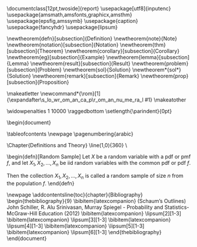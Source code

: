 \documentclass[12pt,twoside]{report}
\usepackage[utf8]{inputenc}
\usepackage{amsmath,amsfonts,graphicx,amsthm}
\usepackage{epsfig,amssymb}
\usepackage{caption}
\usepackage{fancyhdr}
\usepackage{lipsum}

\newtheorem{defn}[subsection]{Definition}
\newtheorem{note}{Note}
\newtheorem{notation}[subsection]{Notation}
\newtheorem{thm}[subsection]{Theorem}
\newtheorem{corollary}[subsection]{Corollary}
\newtheorem{eg}[subsection]{Example}
\newtheorem{lemma}[subsection]{Lemma}
\newtheorem{result}[subsection]{Result}
\newtheorem{problem}[subsection]{Problem}
\newtheorem{sol}{Solution}
\newtheorem*{sol*}{Solution}
\newtheorem{remark}[subsection]{Remark}
\newtheorem{prop}[subsection]{Proposition}

\makeatletter
\newcommand*{\rom}[1]{\expandafter\s_lo_wr_om_an_ca_p\r_om_an_nu_me_ra_l #1}
\makeatother

\widowpenalties 1 10000
\raggedbottom
\setlength{\parindent}{0pt}

\begin{document}

\tableofcontents
\newpage
\pagenumbering{arabic}

\Chapter{Definitions and Theory}
\line(1,0){360} \\

\begin{defn}[Random Sample]
Let $X$ be a random variable with a pdf or pmf $f$, and let $X_1, X_2, ..., X_n$ be iid random variables with the common pdf or pdf $f$. 

Then the collection $X_1, X_2, ..., X_n$ is called a random sample of size $n$ from the population $f$.
\end{defn}


\newpage
\addcontentsline{toc}{chapter}{Bibliography}
\begin{thebibliography}{9}
    \bibitem{latexcompanion}
        (Schaum’s Outlines) John Schiller, R. Alu Srinivasan, Murray Spiegel - Probability and Statistics-McGraw-Hill Education (2012)
    \bibitem{latexcompanion}
        \lipsum[2][1-3]
    \bibitem{latexcompanion}
        \lipsum[3][1-3]
    \bibitem{latexcompanion}
        \lipsum[4][1-3]
    \bibitem{latexcompanion}
        \lipsum[5][1-3]
    \bibitem{latexcompanion}
        \lipsum[6][1-3]
\end{thebibliography}
\end{document}


